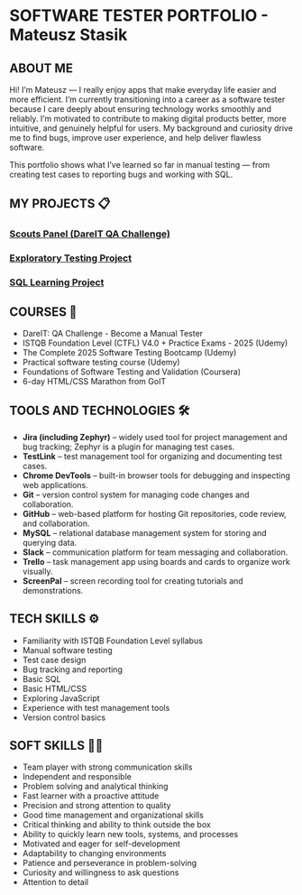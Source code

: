 # SOFTWARE TESTER PORTFOLIO - Mateusz Stasik

## ABOUT ME

Hi! I’m Mateusz  — I really enjoy apps that make everyday life easier and more efficient. I’m currently transitioning into a career as a software tester because I care deeply about ensuring technology works smoothly and reliably. I’m motivated to contribute to making digital products better, more intuitive, and genuinely helpful for users. My background and curiosity drive me to find bugs, improve user experience, and help deliver flawless software.

This portfolio shows what I’ve learned so far in manual testing — from creating test cases to reporting bugs and working with SQL.

## MY PROJECTS 📋

### [Scouts Panel (DareIT QA Challenge)](https://github.com/m-stasik/zephyr-project)

### [Exploratory Testing Project](https://github.com/m-stasik/exploratory-testing-project)

### [SQL Learning Project](https://github.com/m-stasik/SQL---project)

## COURSES 📝

- DareIT: QA Challenge - Become a Manual Tester  
- ISTQB Foundation Level (CTFL) V4.0 + Practice Exams - 2025 (Udemy)
- The Complete 2025 Software Testing Bootcamp (Udemy)
- Practical software testing course (Udemy)
- Foundations of Software Testing and Validation (Coursera)
- 6-day HTML/CSS Marathon from GoIT

## TOOLS AND TECHNOLOGIES 🛠️

- **Jira (including Zephyr)** – widely used tool for project management and bug tracking; Zephyr is a plugin for managing test cases.
- **TestLink** – test management tool for organizing and documenting test cases.
- **Chrome DevTools** – built-in browser tools for debugging and inspecting web applications.
- **Git** – version control system for managing code changes and collaboration.
- **GitHub** – web-based platform for hosting Git repositories, code review, and collaboration.
- **MySQL** – relational database management system for storing and querying data.
- **Slack** – communication platform for team messaging and collaboration.
- **Trello** – task management app using boards and cards to organize work visually.
- **ScreenPal** – screen recording tool for creating tutorials and demonstrations.

## TECH SKILLS ⚙️

- Familiarity with ISTQB Foundation Level syllabus
- Manual software testing
- Test case design
- Bug tracking and reporting
- Basic SQL
- Basic HTML/CSS
- Exploring JavaScript
- Experience with test management tools
- Version control basics

## SOFT SKILLS 🙆‍♂️

- Team player with strong communication skills  
- Independent and responsible  
- Problem solving and analytical thinking  
- Fast learner with a proactive attitude  
- Precision and strong attention to quality  
- Good time management and organizational skills  
- Critical thinking and ability to think outside the box  
- Ability to quickly learn new tools, systems, and processes  
- Motivated and eager for self-development  
- Adaptability to changing environments  
- Patience and perseverance in problem-solving  
- Curiosity and willingness to ask questions  
- Attention to detail  
